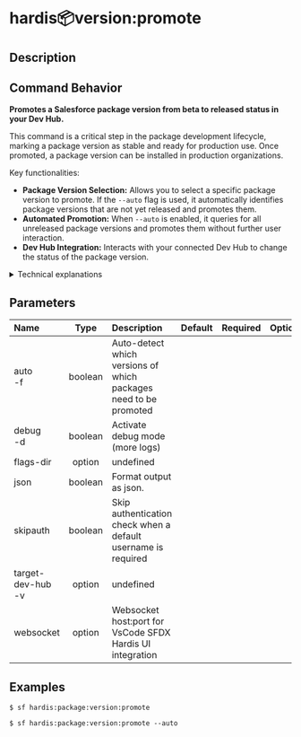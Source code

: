 <!-- This file has been generated with command 'sf hardis:doc:plugin:generate'. Please do not update it manually or it may be overwritten -->
# hardis:package:version:promote

## Description


## Command Behavior

**Promotes a Salesforce package version from beta to released status in your Dev Hub.**

This command is a critical step in the package development lifecycle, marking a package version as stable and ready for production use. Once promoted, a package version can be installed in production organizations.

Key functionalities:

- **Package Version Selection:** Allows you to select a specific package version to promote. If the `--auto` flag is used, it automatically identifies package versions that are not yet released and promotes them.
- **Automated Promotion:** When `--auto` is enabled, it queries for all unreleased package versions and promotes them without further user interaction.
- **Dev Hub Integration:** Interacts with your connected Dev Hub to change the status of the package version.

<details>
<summary>Technical explanations</summary>

The command's technical implementation involves:

- **Package Alias Retrieval:** It retrieves package aliases from your `sfdx-project.json` to identify available packages.
- **Automated Promotion Logic:** If `--auto` is used, it executes `sf package version list --released` to get a list of already released packages and then filters the available package aliases to find those that are not yet released.
- **Interactive Prompts:** If not in auto mode, it uses the `prompts` library to allow the user to select a package version to promote.
- **Salesforce CLI Integration:** It constructs and executes the `sf package version promote` command, passing the package version ID.
- **`execSfdxJson`:** This utility is used to execute the Salesforce CLI command and capture its JSON output.
- **Error Handling:** It handles cases where a package version might already be promoted or if other errors occur during the promotion process.
</details>


## Parameters

|Name|Type|Description|Default|Required|Options|
|:---|:--:|:----------|:-----:|:------:|:-----:|
|auto<br/>-f|boolean|Auto-detect which versions of which packages need to be promoted||||
|debug<br/>-d|boolean|Activate debug mode (more logs)||||
|flags-dir|option|undefined||||
|json|boolean|Format output as json.||||
|skipauth|boolean|Skip authentication check when a default username is required||||
|target-dev-hub<br/>-v|option|undefined||||
|websocket|option|Websocket host:port for VsCode SFDX Hardis UI integration||||

## Examples

```shell
$ sf hardis:package:version:promote
```

```shell
$ sf hardis:package:version:promote --auto
```


